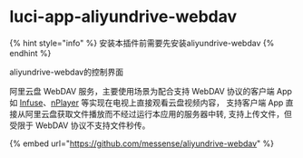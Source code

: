 # luci-app-aliyundrive-webdav

{% hint style="info" %}
安装本插件前需要先安装aliyundrive-webdav
{% endhint %}

aliyundrive-webdav的控制界面

阿里云盘 WebDAV 服务，主要使用场景为配合支持 WebDAV 协议的客户端 App 如 [Infuse](https://firecore.com/infuse)、[nPlayer](https://nplayer.com) 等实现在电视上直接观看云盘视频内容， 支持客户端 App 直接从阿里云盘获取文件播放而不经过运行本应用的服务器中转, 支持上传文件，但受限于 WebDAV 协议不支持文件秒传。

{% embed url="https://github.com/messense/aliyundrive-webdav" %}
